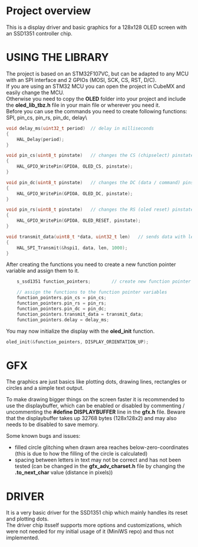 # Project overview
This is a display driver and basic graphics for a 128x128 OLED screen with an SSD1351 controller chip.

# USING THE LIBRARY
The project is based on an STM32F107VC, but can be adapted to any MCU with an SPI interface and 2 GPIOs (MOSI, SCK, CS, RST, D/C).\
If you are using an STM32 MCU you can open the project in CubeMX and easily change the MCU. \
Otherwise you need to copy the **OLED** folder into your project and include the **oled_lib_tbz.h** file in your main file or wherever you need it.\
Before you can use the commands you need to create following functions: SPI, pin_cs, pin_rs, pin_dc, delay\
```C
void delay_ms(uint32_t period)  // delay in milliseconds
{
    HAL_Delay(period);
}

void pin_cs(uint8_t pinstate)   // changes the CS (chipselect) pinstate to the given value (0 -> CS = 0; >=1 -> CS = 1)
{
    HAL_GPIO_WritePin(GPIOA, OLED_CS, pinstate);
}

void pin_dc(uint8_t pinstate)   // changes the DC (data / command) pinstate to the given value (0 -> DC = 0; >=1 -> DC = 1)
{
    HAL_GPIO_WritePin(GPIOA, OLED_DC, pinstate);
}

void pin_rs(uint8_t pinstate)   // changes the RS (oled reset) pinstate to the given value (0 -> RS = 0; >=1 -> RS = 1)
{
    HAL_GPIO_WritePin(GPIOA, OLED_RESET, pinstate);
}

void transmit_data(uint8_t *data, uint32_t len)   // sends data with length len over SPI
{
    HAL_SPI_Transmit(&hspi1, data, len, 1000);
}
```
After creating the functions you need to create a new function pointer variable and assign them to it.

```C
    s_ssd1351 function_pointers;        // create new function pointer variable

    // assign the functions to the function pointer variables
    function_pointers.pin_cs = pin_cs;  
    function_pointers.pin_rs = pin_rs;
    function_pointers.pin_dc = pin_dc;
    function_pointers.transmit_data = transmit_data;
    function_pointers.delay = delay_ms;
```
You may now initialize the display with the **oled_init** function.

```C
oled_init(&function_pointers, DISPLAY_ORIENTATION_UP);
```

# GFX
The graphics are just basics like plotting dots, drawing lines, rectangles or circles and a simple text output.

To make drawing bigger things on the screen faster it is recommended to use the displaybuffer, which can be enabled or disabled by commenting / uncommenting the **#define DISPLAYBUFFER** line in the **gfx.h** file. Beware that the displaybuffer takes up 32768 bytes (128x128x2) and may also needs to be disabled to save memory.

Some known bugs and issues:
* filled circle glitching when drawn area reaches below-zero-coordinates (this is due to how the filling of the circle is calculated)
* spacing between letters in text may not be correct and has not been tested (can be changed in the **gfx_adv_charset.h** file by changing the **.to_next_char** value (distance in pixels))

# DRIVER
It is a very basic driver for the SSD1351 chip which mainly handles its reset and plotting dots.\
The driver chip itsself supports more options and customizations, which were not needed for my initial usage of it (MiniWS repo) and thus not implemented.
